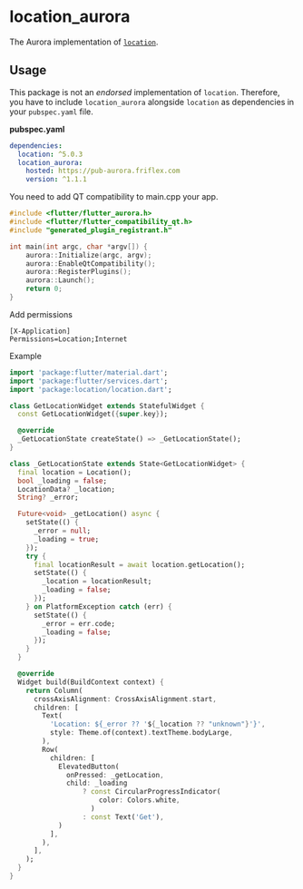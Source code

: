 # location_aurora

The Aurora implementation of [`location`](https://pub.dev/packages/location).

## Usage

This package is not an _endorsed_ implementation of `location`.
Therefore, you have to include `location_aurora` alongside `location` as dependencies in your `pubspec.yaml` file.


**pubspec.yaml**

```yaml
dependencies:
  location: ^5.0.3
  location_aurora:
    hosted: https://pub-aurora.friflex.com
    version: ^1.1.1
```

You need to add QT compatibility to main.cpp your app.

```main.cpp
#include <flutter/flutter_aurora.h>
#include <flutter/flutter_compatibility_qt.h>
#include "generated_plugin_registrant.h"

int main(int argc, char *argv[]) {
    aurora::Initialize(argc, argv);
    aurora::EnableQtCompatibility();
    aurora::RegisterPlugins();
    aurora::Launch();
    return 0;
}
```
Add permissions
```desktop
[X-Application]
Permissions=Location;Internet
```
Example

```dart
import 'package:flutter/material.dart';
import 'package:flutter/services.dart';
import 'package:location/location.dart';

class GetLocationWidget extends StatefulWidget {
  const GetLocationWidget({super.key});

  @override
  _GetLocationState createState() => _GetLocationState();
}

class _GetLocationState extends State<GetLocationWidget> {
  final location = Location();
  bool _loading = false;
  LocationData? _location;
  String? _error;

  Future<void> _getLocation() async {
    setState(() {
      _error = null;
      _loading = true;
    });
    try {
      final locationResult = await location.getLocation();
      setState(() {
        _location = locationResult;
        _loading = false;
      });
    } on PlatformException catch (err) {
      setState(() {
        _error = err.code;
        _loading = false;
      });
    }
  }

  @override
  Widget build(BuildContext context) {
    return Column(
      crossAxisAlignment: CrossAxisAlignment.start,
      children: [
        Text(
          'Location: ${_error ?? '${_location ?? "unknown"}'}',
          style: Theme.of(context).textTheme.bodyLarge,
        ),
        Row(
          children: [
            ElevatedButton(
              onPressed: _getLocation,
              child: _loading
                  ? const CircularProgressIndicator(
                      color: Colors.white,
                    )
                  : const Text('Get'),
            )
          ],
        ),
      ],
    );
  }
}

```
